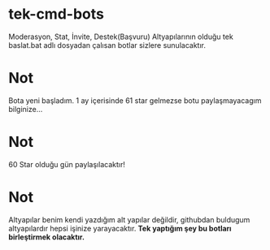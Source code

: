 # tek-cmd-bots
Moderasyon, Stat, İnvite, Destek(Başvuru) Altyapılarının olduğu tek baslat.bat adlı dosyadan çalısan botlar sizlere sunulacaktır.

# Not
Bota yeni başladım. 1 ay içerisinde 61 star gelmezse botu paylaşmayacagım bilginize...

# Not
60 Star olduğu gün paylaşılacaktır!

# Not 

Altyapılar benim kendi yazdığım alt yapılar değildir, githubdan buldugum altyapılardır hepsi işinize yarayacaktır. **Tek yaptığım şey bu botları birleştirmek olacaktır.**
